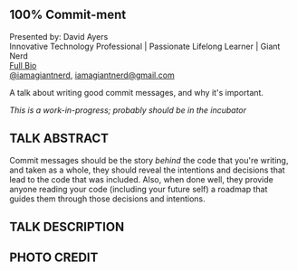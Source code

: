 100% Commit-ment
----------------

Presented by: David Ayers<br>
Innovative Technology Professional | Passionate Lifelong Learner | Giant Nerd <br>
[Full Bio](https://github.com/davidaayers/speaker-info/blob/master/bio.md)<br>
[@iamagiantnerd](https://twitter.com/iamagiantnerd), iamagiantnerd@gmail.com

A talk about writing good commit messages, and why it's important.

*This is a work-in-progress; probably should be in the incubator*

TALK ABSTRACT
-------------

Commit messages should be the story *behind* the code that you're writing, and taken as a whole, 
they should reveal the intentions and decisions that lead to the code that was included. Also, 
when done well, they provide anyone reading your code (including your future self) a roadmap 
that guides them through those decisions and intentions.


TALK DESCRIPTION
----------------


PHOTO CREDIT
------------
